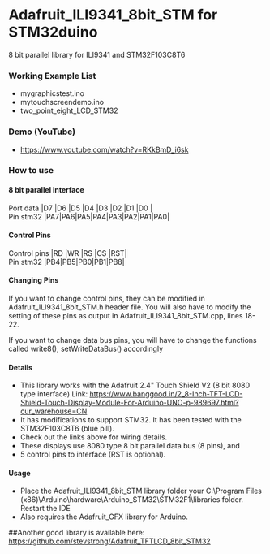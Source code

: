 # Adafruit_ILI9341_8bit_STM for STM32duino
8 bit parallel library for ILI9341 and STM32F103C8T6

### Working Example List

 - mygraphicstest.ino
 - mytouchscreendemo.ino
 - two_point_eight_LCD_STM32
 
### Demo (YouTube)

 - https://www.youtube.com/watch?v=RKkBmD_i6sk


### How to use

#### 8 bit parallel interface
Port data |D7 |D6 |D5 |D4 |D3 |D2 |D1 |D0 |  
Pin stm32 |PA7|PA6|PA5|PA4|PA3|PA2|PA1|PA0|

#### Control Pins
Control pins |RD |WR |RS |CS |RST|  
Pin stm32    |PB4|PB5|PB0|PB1|PB8|

#### Changing Pins
If you want to change control pins, they can be modified in Adafruit_ILI9341_8bit_STM.h header file. You will also have to modify the setting of these pins as output in Adafruit_ILI9341_8bit_STM.cpp, lines 18-22.

If you want to change data bus pins, you will have to change the functions called write8(), setWriteDataBus() accordingly

#### Details
- This library works with the Adafruit 2.4" Touch Shield V2 (8 bit 8080 type interface)
  Link: https://www.banggood.in/2_8-Inch-TFT-LCD-Shield-Touch-Display-Module-For-Arduino-UNO-p-989697.html?cur_warehouse=CN
- It has modifications to support STM32. It has been tested with the STM32F103C8T6 (blue pill).		
- Check out the links above for wiring details.		
- These displays use 8080 type 8 bit parallel data bus (8 pins), and 		
- 5 control pins to interface (RST is optional).		

#### Usage		
 - Place the Adafruit_ILI9341_8bit_STM library folder your C:\Program Files (x86)\Arduino\hardware\Arduino_STM32\STM32F1\libraries folder. Restart the IDE	
 - Also requires the Adafruit_GFX library for Arduino.
 
##Another good library is available here:
https://github.com/stevstrong/Adafruit_TFTLCD_8bit_STM32
